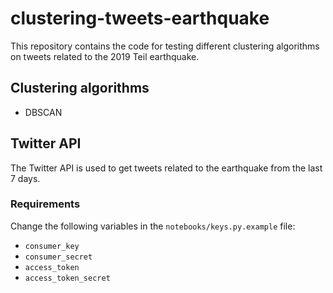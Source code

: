 # clustering-tweets-earthquake

This repository contains the code for testing different clustering algorithms on tweets related to the 2019 Teil earthquake.

## Clustering algorithms

- DBSCAN

## Twitter API

The Twitter API is used to get tweets related to the earthquake from the last 7 days.

### Requirements

Change the following variables in the `notebooks/keys.py.example` file:

- `consumer_key`
- `consumer_secret`
- `access_token`
- `access_token_secret`
